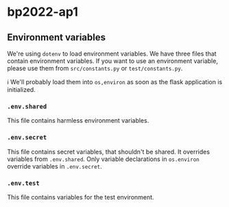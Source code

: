 # bp2022-ap1

## Environment variables

We're using `dotenv` to load environment variables. We have three files that contain environment variables.
If you want to use an environment variable, please use them from `src/constants.py` or `test/constants.py`. 

:information_source: We'll probably load them into `os,environ` as soon as the flask application is initialized. 

### `.env.shared`

This file contains harmless environment variables.

### `.env.secret`

This file contains secret variables, that shouldn't be shared. It overrides variables from `.env.shared`.
Only variable declarations in `os.environ` override variables in `.env.secret`.

### `.env.test`

This file contains variables for the test environment.